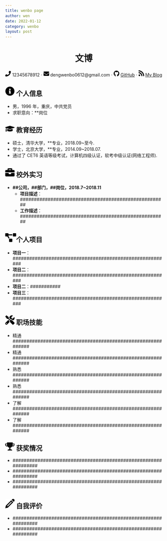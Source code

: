 ```yaml
---
title: wenbo page
author: wen
date: 2022-01-12
category: wenbo
layout: post
---
```


 <center>
     <h1>文博</h1>
     <div>
         <span>
             <img src="https://github.com/robot716/robot716.github.io/raw/main/_posts/assets/phone-solid.svg" width="18px">
             12345678912
         </span>
         ·
         <span>
             <img src="https://github.com/robot716/robot716.github.io/raw/main/_posts/assets/envelope-solid.svg" width="18px">
             dengwenbo0612@gmail.com
         </span>
         ·
         <span>
             <img src="https://github.com/robot716/robot716.github.io/raw/main/_posts/assets/github-brands.svg" width="18px">
             <a href="https://github.com/dengwenbo6">GitHub</a>
         </span>
         ·
         <span>
             <img src="https://github.com/robot716/robot716.github.io/raw/main/_posts/assets/rss-solid.svg" width="18px">
             <a href="https://dengwenbo6.github.io/">My Blog</a>
         </span>
     </div>
 </center>


 ## <img src="https://github.com/robot716/robot716.github.io/raw/main/_posts/assets/info-circle-solid.svg" width="30px"> 个人信息 

 - 男，1996 年，重庆，中共党员
 - 求职意向：**岗位

## <img src="https://github.com/robot716/robot716.github.io/raw/main/_posts/assets/graduation-cap-solid.svg" width="30px"> 教育经历

- 硕士，清华大学，**专业，2018.09~至今.
- 学士，北京大学，**专业，2014.09~2018.07.
- 通过了 CET6 英语等级考试，计算机四级认证，软考中级认证(网络工程师).

## <img src="https://github.com/robot716/robot716.github.io/raw/main/_posts/assets/briefcase-solid.svg" width="30px"> 校外实习

- **##公司，##部门，##岗位，2018.7~2018.11**
  - **项目描述**：#####################################################
  - **工作描述**：#####################################################

## <img src="https://github.com/robot716/robot716.github.io/raw/main/_posts/assets/project-diagram-solid.svg" width="35px">个人项目

- **项目一**：#########################################################
- **项目二**：#########################################################
- **项目二**：###########
- **项目三**：#########################################################

## <img src="https://github.com/robot716/robot716.github.io/raw/main/_posts/assets/tools-solid.svg" width="30px"> 职场技能

- 精通############################################################
- 精通############################################################
- 熟悉############################################################
- 熟悉############################################################
- 了解############################################################
- 了解############################################################

## <img src="https://github.com/robot716/robot716.github.io/raw/main/_posts/assets/9.png" width="30px"> 获奖情况

- ###############################################################
- ###############################################################
- ###############################################################

## <img src="https://github.com/robot716/robot716.github.io/raw/main/_posts/assets/0.png" width="30px"> 自我评价

- ###############################################################
- ###############################################################